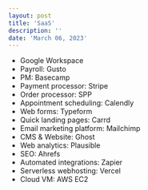 ```yaml
---
layout: post
title: 'SaaS'
description: ''
date: 'March 06, 2023'
---
```


- Google Workspace
- Payroll: Gusto
- PM: Basecamp
- Payment processor: Stripe
- Order processor: SPP
- Appointment scheduling: Calendly
- Web forms: Typeform
- Quick landing pages: Carrd
- Email marketing platform: Mailchimp
- CMS & Website: Ghost
- Web analytics: Plausible
- SEO: Ahrefs
- Automated integrations: Zapier
- Serverless webhosting: Vercel
- Cloud VM: AWS EC2

